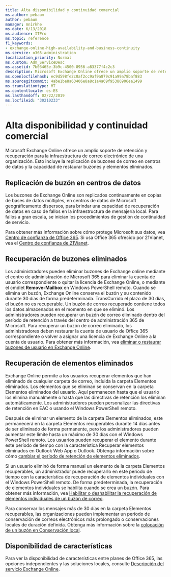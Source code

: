 ```yaml
---
title: Alta disponibilidad y continuidad comercial
ms.author: pebaum
author: pebaum
manager: mnirkhe
ms.date: 6/13/2018
ms.audience: ITPro
ms.topic: reference
f1_keywords:
- exchange-online-high-availability-and-business-continuity
ms.service: o365-administration
localization_priority: Normal
ms.custom: Adm_ServiceDesc
ms.assetid: 7b03465e-3b9c-4500-8956-a83377f4c2c3
description: Microsoft Exchange Online ofrece un amplio soporte de retención y recuperación para la infraestructura de correo electrónico de una organización. Esto incluye la replicación de buzones de correo en centros de datos y la capacidad de restaurar buzones y elementos eliminados.
ms.openlocfilehash: ec9d598fe2c0af2cc9af9a879c91a99a78baf883
ms.sourcegitcommit: 4abe1be8a63406e8a8c1a4a69f95386906ea1499
ms.translationtype: MT
ms.contentlocale: es-ES
ms.lasthandoff: 02/22/2019
ms.locfileid: "30210233"
---
```

# <a name="high-availability-and-business-continuity"></a>Alta disponibilidad y continuidad comercial

Microsoft Exchange Online ofrece un amplio soporte de retención y recuperación para la infraestructura de correo electrónico de una organización. Esto incluye la replicación de buzones de correo en centros de datos y la capacidad de restaurar buzones y elementos eliminados.
  
## <a name="mailbox-replication-at-data-centers"></a>Replicación de buzón en centros de datos

Los buzones de Exchange Online son replicados continuamente en copias de bases de datos múltiples, en centros de datos de Microsoft geográficamente dispersos, para brindar una capacidad de recuperación de datos en caso de fallos en la infraestructura de mensajería local. Para fallos a gran escala, se inician los procedimientos de gestión de continuidad de servicio.
  
Para obtener más información sobre cómo protege Microsoft sus datos, vea [Centro de confianza de Office 365](https://go.microsoft.com/fwlink/p/?LinkId=299135). Si usa Office 365 ofrecido por 21Vianet, vea el [Centro de confianza de 21Vianet](http://www.21vbluecloud.com/office365/trustcenter/onlineservices.mdl).
  
## <a name="deleted-mailbox-recovery"></a>Recuperación de buzones eliminados

Los administradores pueden eliminar buzones de Exchange online mediante el centro de administración de Microsoft 365 para eliminar la cuenta de usuario correspondiente o quitar la licencia de Exchange Online, o mediante el cmdlet **Remove-Mailbox** en Windows PowerShell remoto. Cuando se elimina un buzón, Exchange Online conserva el buzón y su contenido durante 30 días de forma predeterminada. TransCurrido el plazo de 30 días, el buzón no es recuperable. Un buzón de correo recuperado contiene todos los datos almacenados en el momento en que se eliminó. Los administradores pueden recuperar un buzón de correo eliminado dentro del período de retención a través del centro de administración 365 de Microsoft. Para recuperar un buzón de correo eliminado, los administradores deben restaurar la cuenta de usuario de Office 365 correspondiente o volver a asignar una licencia de Exchange Online a la cuenta de usuario. Para obtener más información, vea [eliminar o restaurar buzones de usuario en Exchange Online](https://go.microsoft.com/fwlink/p/?LinkId=286992).
  
## <a name="deleted-item-recovery"></a>Recuperación de elementos eliminados

Exchange Online permite a los usuarios recuperar elementos que han eliminado de cualquier carpeta de correo, incluida la carpeta Elementos eliminados. Los elementos que se eliminan se conservan en la carpeta Elementos eliminados del usuario. Aquí permanecen hasta que el usuario los elimina manualmente o hasta que las directivas de retención los eliminan automáticamente. Los administradores pueden personalizar las directivas de retención en EAC o usando el Windows PowerShell remoto.
  
Después de eliminar un elemento de la carpeta Elementos eliminados, este permanecerá en la carpeta Elementos recuperables durante 14 días antes de ser eliminado de forma permanente, pero los administradores pueden aumentar este límite hasta un máximo de 30 días con el Windows PowerShell remoto. Los usuarios pueden recuperar el elemento durante este período de tiempo con la característica Recuperar elementos eliminados en Outlook Web App o Outlook. Obtenga información sobre cómo [cambiar el período de retención de elementos eliminados](https://go.microsoft.com/fwlink/p/?LinkId=286940).
  
Si un usuario eliminó de forma manual un elemento de la carpeta Elementos recuperables, un administrador puede recuperarlo en este período de tiempo con la característica de recuperación de elementos individuales con el Windows PowerShell remoto. De forma predeterminada, la recuperación de elementos individuales se habilita cuando se crea un buzón. Para obtener más información, vea [Habilitar o deshabilitar la recuperación de elementos individuales de un buzón de correo](https://go.microsoft.com/fwlink/p/?LinkID=286941).
  
Para conservar los mensajes más de 30 días en la carpeta Elementos recuperables, las organizaciones pueden implementar un período de conservación de correos electrónicos más prolongado o conservaciones locales de duración definida. Obtenga más información sobre la [colocación de un buzón en Conservación local](https://go.microsoft.com/fwlink/p/?LinkId=271746).
  
## <a name="feature-availability"></a>Disponibilidad de características

Para ver la disponibilidad de características entre planes de Office 365, las opciones independientes y las soluciones locales, consulte [Descripción del servicio Exchange Online](exchange-online-service-description.md).
  

